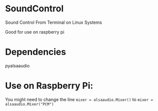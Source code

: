 # SoundControl
Sound Control From Terminal on Linux Systems

Good for use on raspberry pi

# Dependencies
pyalsaaudio

# Use on Raspberry Pi:
You might need to change the line `mixer = alsaaudio.Mixer()` to `mixer = alsaaudio.Mixer("PCM")`
